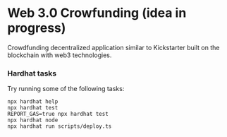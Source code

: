 # Web 3.0 Crowfunding (idea in progress)

Crowdfunding decentralized application similar to Kickstarter built on the blockchain with web3 technologies.

### Hardhat tasks

Try running some of the following tasks:

```shell
npx hardhat help
npx hardhat test
REPORT_GAS=true npx hardhat test
npx hardhat node
npx hardhat run scripts/deploy.ts
```
